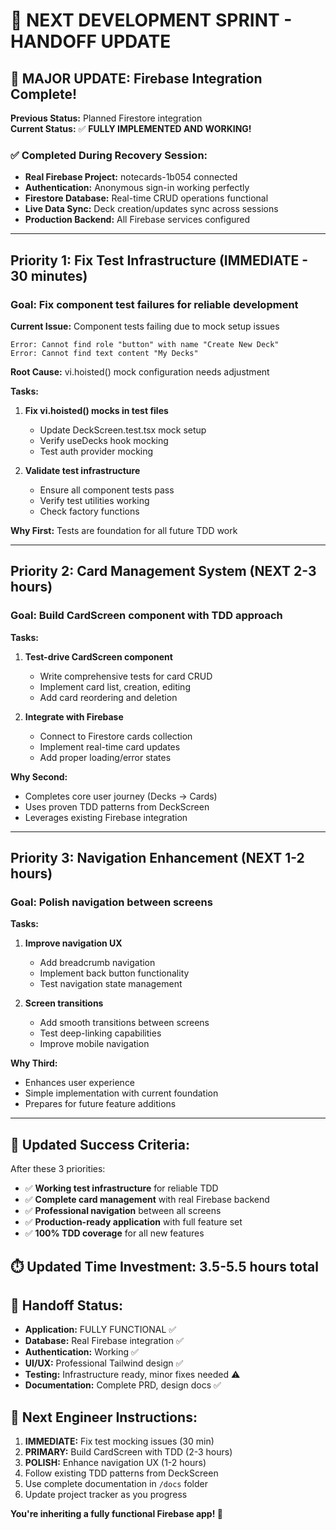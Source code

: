 # 🎯 **NEXT DEVELOPMENT SPRINT - HANDOFF UPDATE**

## **🎉 MAJOR UPDATE: Firebase Integration Complete!**

**Previous Status:** Planned Firestore integration  
**Current Status:** ✅ **FULLY IMPLEMENTED AND WORKING!**

### **✅ Completed During Recovery Session:**
- **Real Firebase Project:** notecards-1b054 connected
- **Authentication:** Anonymous sign-in working perfectly
- **Firestore Database:** Real-time CRUD operations functional
- **Live Data Sync:** Deck creation/updates sync across sessions
- **Production Backend:** All Firebase services configured

---

## **Priority 1: Fix Test Infrastructure (IMMEDIATE - 30 minutes)**

### **Goal:** Fix component test failures for reliable development

**Current Issue:** Component tests failing due to mock setup issues
```
Error: Cannot find role "button" with name "Create New Deck"
Error: Cannot find text content "My Decks"
```

**Root Cause:** vi.hoisted() mock configuration needs adjustment

**Tasks:**
1. **Fix vi.hoisted() mocks in test files**
   - Update DeckScreen.test.tsx mock setup
   - Verify useDecks hook mocking
   - Test auth provider mocking

2. **Validate test infrastructure**
   - Ensure all component tests pass
   - Verify test utilities working
   - Check factory functions

**Why First:** Tests are foundation for all future TDD work

---

## **Priority 2: Card Management System (NEXT 2-3 hours)**

### **Goal:** Build CardScreen component with TDD approach

**Tasks:**
1. **Test-drive CardScreen component**
   - Write comprehensive tests for card CRUD
   - Implement card list, creation, editing
   - Add card reordering and deletion

2. **Integrate with Firebase**
   - Connect to Firestore cards collection
   - Implement real-time card updates
   - Add proper loading/error states

**Why Second:**
- Completes core user journey (Decks → Cards)
- Uses proven TDD patterns from DeckScreen
- Leverages existing Firebase integration

---

## **Priority 3: Navigation Enhancement (NEXT 1-2 hours)**

### **Goal:** Polish navigation between screens

**Tasks:**
1. **Improve navigation UX**
   - Add breadcrumb navigation
   - Implement back button functionality
   - Test navigation state management

2. **Screen transitions**
   - Add smooth transitions between screens
   - Test deep-linking capabilities
   - Improve mobile navigation

**Why Third:**
- Enhances user experience
- Simple implementation with current foundation
- Prepares for future feature additions

---

## **🚀 Updated Success Criteria:**

After these 3 priorities:
- ✅ **Working test infrastructure** for reliable TDD
- ✅ **Complete card management** with real Firebase backend
- ✅ **Professional navigation** between all screens
- ✅ **Production-ready application** with full feature set
- ✅ **100% TDD coverage** for all new features

## **⏱️ Updated Time Investment:** 3.5-5.5 hours total

## **🎯 Handoff Status:**
- **Application:** FULLY FUNCTIONAL ✅
- **Database:** Real Firebase integration ✅  
- **Authentication:** Working ✅
- **UI/UX:** Professional Tailwind design ✅
- **Testing:** Infrastructure ready, minor fixes needed ⚠️
- **Documentation:** Complete PRD, design docs ✅

## **🎯 Next Engineer Instructions:**
1. **IMMEDIATE:** Fix test mocking issues (30 min)
2. **PRIMARY:** Build CardScreen with TDD (2-3 hours)  
3. **POLISH:** Enhance navigation UX (1-2 hours)
4. Follow existing TDD patterns from DeckScreen
5. Use complete documentation in `/docs` folder
6. Update project tracker as you progress

**You're inheriting a fully functional Firebase app! 🚀**